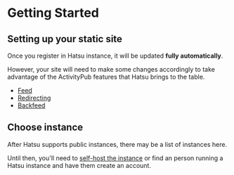 # Getting Started

## Setting up your static site

Once you register in Hatsu instance, it will be updated **fully automatically**.

However, your site will need to make some changes accordingly to take advantage of the ActivityPub features that Hatsu brings to the table.

- [Feed](./feed.md)
- [Redirecting](./redirecting.md)
- [Backfeed](./backfeed.md)

## Choose instance

After Hatsu supports public instances, there may be a list of instances here.

Until then, you'll need to [self-host the instance](../admins/install-docker.md) or find an person running a Hatsu instance and have them create an account.
